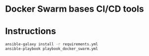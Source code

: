 # Docker Swarm bases CI/CD tools

# Instructions

``` bash
ansible-galaxy install -r requirements.yml
ansible-playbook playbook_docker_swarm.yml
```